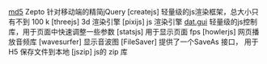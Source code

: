 [md5](https://github.com/blueimp/JavaScript-MD5)
Zepto 针对移动端的精简jQuery
[createjs] 轻量级的js渲染框架，总大小只有不到 100 k
[threejs] 3d 渲染引擎
[pixijs] js 渲染引擎
[dat.gui](https://github.com/dataarts/dat.gui) 轻量级的js控制库，用于页面中快速调整一些参数
[statsjs] 用于显示页面 fps
[howlerjs] 网页播放音频库
[wavesurfer] 显示音波图
[FileSaver] 提供了一个SaveAs 接口， 用于 H5 保存文件到本地
[jszip] js的 zip 库

